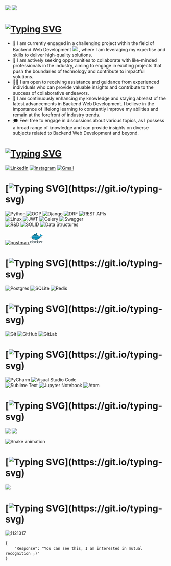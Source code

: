 <img src="https://media.giphy.com/media/v1.Y2lkPTc5MGI3NjExbnhlamN1dG9kY3lhdTlpa3d0bmRrZ2IzdG9tMjJkY3NyeW4xdnh0MyZlcD12MV9pbnRlcm5hbF9naWZfYnlfaWQmY3Q9cw/SHjOSDkKZ18qOHA5B5/giphy.gif" width="150"/> [![](https://visitcount.itsvg.in/api?id=mr-ghodsiniya&icon=5&color=1)](https://visitcount.itsvg.in) 

# [![Typing SVG](https://readme-typing-svg.demolab.com?font=Fira+Code&weight=600&size=34&duration=3300&color=ADBAC7&center=false&vCenter=true&repeat=true&width=700&lines=Hey+Guys+👋+I'm+Amir,;A+Backend+Developer+🎭🪄☕️)](https://git.io/typing-svg)
* 🎈 I am currently engaged in a challenging project within the field of Backend Web Development <img src="https://media.giphy.com/media/WUlplcMpOCEmTGBtBW/giphy.gif" width="35">
, where I am leveraging my expertise and skills to deliver high-quality solutions.
* 👥️ I am actively seeking opportunities to collaborate with like-minded professionals in the industry, aiming to engage in exciting projects that push the boundaries of technology and contribute to impactful solutions.
* 🤝🏻 I am open to receiving assistance and guidance from experienced individuals who can provide valuable insights and contribute to the success of collaborative endeavors.
* 🍃 I am continuously enhancing my knowledge and staying abreast of the latest advancements in Backend Web Development. I believe in the importance of lifelong learning to constantly improve my abilities and remain at the forefront of industry trends.
* 🗯 Feel free to engage in discussions about various topics, as I possess a broad range of knowledge and can provide insights on diverse subjects related to Backend Web Development and beyond.

# [![Typing SVG](https://readme-typing-svg.demolab.com?font=Fira+Code&weight=600&size=34&duration=3000&color=ADBAC7&center=false&vCenter=true&repeat=false&width=700&lines=My+🌐+=>+Connect+with+me)](https://git.io/typing-svg)
<a href="https://www.linkedin.com/in/mr-ghodsiniya/">![LinkedIn](https://img.shields.io/badge/linkedin-%230077B5.svg?style=for-the-badge&logo=linkedin&logoColor=white)</a>
<a href="https://instagram.com/mr_ghodsiniya">![Instagram](https://img.shields.io/badge/Instagram-%23E4405F.svg?style=for-the-badge&logo=Instagram&logoColor=white)</a>
<a href="mailto: amir.ghodsiniya01@gmail.com">![Gmail](https://img.shields.io/badge/Gmail-D14836?style=for-the-badge&logo=gmail&logoColor=white)</a>

# [![Typing SVG](https://readme-typing-svg.demolab.com?font=Fira+Code&weight=600&size=34&duration=3000&color=ADBAC7&center=false&vCenter=true&repeat=false&width=700&lines=💻+Language+and+...:)](https://git.io/typing-svg)
![Python](https://img.shields.io/badge/Python-3670A0?style=for-the-badge&logo=python&logoColor=ffdd54)
![OOP](https://img.shields.io/badge/OOP-FF6F00?style=for-the-badge&logo=python&logoColor=white)
![Django](https://img.shields.io/badge/Django-092E20?style=for-the-badge&logo=django&logoColor=white)
![DRF](https://img.shields.io/badge/DRF-%2300BFFF.svg?style=for-the-badge&logo=django&logoColor=white)
![REST APIs](https://img.shields.io/badge/REST%20APIs-%2300FF00.svg?style=for-the-badge&logo=rest-api&logoColor=white) <br/>
![Linux](https://img.shields.io/badge/Linux-FCC624?style=for-the-badge&logo=linux&logoColor=black)
![JWT](https://img.shields.io/badge/JWT-black?style=for-the-badge&logo=JSON%20Web%20Tokens)
![Celery](https://img.shields.io/badge/celery-%230C7BDC.svg?style=for-the-badge&logo=celery&logoColor=white)
![Swagger](https://img.shields.io/badge/-Swagger-%23Clojure?style=for-the-badge&logo=swagger&logoColor=white) <br/>
![R&D](https://img.shields.io/badge/R&D-FF4088?style=for-the-badge&logo=flask&logoColor=white)
![SOLID](https://img.shields.io/badge/SOLID-009688?style=for-the-badge&logo=python&logoColor=white)
![Data Structures](https://img.shields.io/badge/Data_Structures-4CAF50?style=for-the-badge&logo=datastructures&logoColor=white)
<p align="left">
 <a href="https://postman.com" target="_blank" rel="noreferrer"> <img src="https://www.vectorlogo.zone/logos/getpostman/getpostman-icon.svg" alt="postman" width="40" height="40"/> </a>
 <a href="https://www.docker.com/" target="_blank" rel="noreferrer"> <img src="https://raw.githubusercontent.com/devicons/devicon/master/icons/docker/docker-original-wordmark.svg" alt="docker" width="40" height="40"/> </a>
</p>

# [![Typing SVG](https://readme-typing-svg.demolab.com?font=Fira+Code&weight=600&size=34&duration=3000&color=ADBAC7&center=false&vCenter=true&repeat=false&width=700&lines=💾+Database+/+Cache:)](https://git.io/typing-svg)
![Postgres](https://img.shields.io/badge/postgres-%23316192.svg?style=for-the-badge&logo=postgresql&logoColor=white)
![SQLite](https://img.shields.io/badge/sqlite-%2307405e.svg?style=for-the-badge&logo=sqlite&logoColor=white)
![Redis](https://img.shields.io/badge/redis-%23DD0031.svg?style=for-the-badge&logo=redis&logoColor=white)

# [![Typing SVG](https://readme-typing-svg.demolab.com?font=Fira+Code&weight=600&size=34&duration=3000&color=ADBAC7&center=false&vCenter=true&repeat=false&width=700&lines=⏳️+Version+Control:)](https://git.io/typing-svg)
![Git](https://img.shields.io/badge/git-%23F05033.svg?style=for-the-badge&logo=git&logoColor=white)
![GitHub](https://img.shields.io/badge/github-%23121011.svg?style=for-the-badge&logo=github&logoColor=white)
![GitLab](https://img.shields.io/badge/gitlab-%23181717.svg?style=for-the-badge&logo=gitlab&logoColor=white)

# [![Typing SVG](https://readme-typing-svg.demolab.com?font=Fira+Code&weight=600&size=34&duration=3000&color=ADBAC7&center=false&vCenter=true&repeat=false&width=700&lines=🖥+IDE+/+Editor:)](https://git.io/typing-svg) 
![PyCharm](https://img.shields.io/badge/pycharm-143?style=for-the-badge&logo=pycharm&logoColor=black&color=black&labelColor=green)
![Visual Studio Code](https://img.shields.io/badge/Visual%20Studio%20Code-0078d7.svg?style=for-the-badge&logo=visual-studio-code&logoColor=white) <br/>
![Sublime Text](https://img.shields.io/badge/sublime_text-%23575757.svg?style=for-the-badge&logo=sublime-text&logoColor=important)
![Jupyter Notebook](https://img.shields.io/badge/jupyter-%23FA0F00.svg?style=for-the-badge&logo=jupyter&logoColor=white)
![Atom](https://img.shields.io/badge/Atom-%2366595C.svg?style=for-the-badge&logo=atom&logoColor=white)

# [![Typing SVG](https://readme-typing-svg.demolab.com?font=Fira+Code&weight=600&size=34&duration=3000&color=ADBAC7&center=false&vCenter=true&repeat=false&width=700&lines=📊+GitHub+Stats:)](https://git.io/typing-svg)
![](https://github-readme-stats.vercel.app/api?username=mr-ghodsiniya&theme=vue-dark&hide_border=false&show_icons=true&include_all_commits=false&count_private=true)
![](https://github-readme-stats.vercel.app/api/top-langs/?username=mr-ghodsiniya&theme=vue-dark&hide_border=false&include_all_commits=true&count_private=true&layout=compact)

![Snake animation](https://github.com/mr-ghodsiniya/mr-ghodsiniya/blob/output/github-contribution-grid-snake.svg)

# [![Typing SVG](https://readme-typing-svg.demolab.com?font=Fira+Code&weight=600&size=34&duration=3000&color=ADBAC7&center=false&vCenter=true&repeat=false&width=700&lines=📉+Record:)](https://git.io/typing-svg)
![](https://github-readme-streak-stats.herokuapp.com/?user=mr-ghodsiniya&theme=vue-dark&include_all_commits=true&count_private=true&hide_border=false)

# [![Typing SVG](https://readme-typing-svg.demolab.com?font=Fira+Code&weight=600&size=34&duration=3000&color=ADBAC7&center=false&vCenter=true&repeat=false&width=700&lines=💭+Also+🏡:)](https://git.io/typing-svg)
![1121317](https://user-images.githubusercontent.com/48970605/233646984-4c26ac3f-b567-4d38-8541-dfdbe371da9b.png)

```
{
    "Response": "You can see this, I am interested in mutual recognition ;)"
}
```
